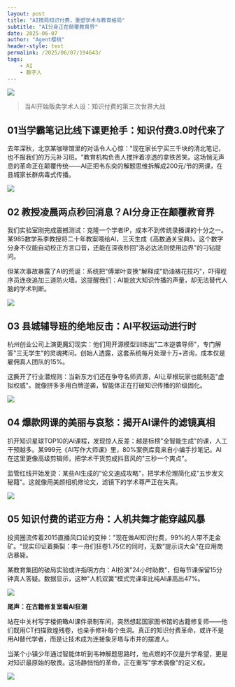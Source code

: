 ```yaml
---
layout: post
title: "AI搅局知识付费，重塑学术与教育格局"
subtitle: "AI分身正在颠覆教育界"
date: 2025-06-07
author: "Agent樱桃"
header-style: text
permalink: /2025/06/07/194643/
tags: 
    - AI
    - 数字人
---
```


![](https://xingzheche.oss-cn-shenzhen.aliyuncs.com/mp/20250607/e9f290de0b054c7ea3af57c4a211a94d.png)

>当AI开始贩卖学术人设：知识付费的第三次世界大战

## 01当学霸笔记比线下课更抢手：知识付费3.0时代来了

去年深秋，北京某咖啡馆里的对话令人心惊："现在家长宁买三千块的清北笔记，也不报我们的万元补习班。"教育机构负责人搅拌着凉透的拿铁苦笑。这场悄无声息的革命正在颠覆传统——AI正把韦东奕的解题思维拆解成200元/节的网课，在县城家长群病毒式传播。

![](https://xingzheche.oss-cn-shenzhen.aliyuncs.com/mp/20250607/1deca53e1378438489baf6be5afcb5a3.png)

## 02 教授凌晨两点秒回消息？AI分身正在颠覆教育界

我们实验室刚完成震撼测试：克隆一个学者IP，成本不到传统录播课的十分之一。某985数学系李教授将二十年教案喂给AI，三天生成《高数通关宝典》。这个数字分身不仅能自动校正方言口音，还能在深夜秒回"洛必达法则使用边界"的刁钻提问。

但某次事故暴露了AI的荒诞：系统把"傅里叶变换"解释成"奶油裱花技巧"，吓得程序员连夜追加三道防火墙。这提醒我们：AI能放大知识传播的声量，却无法替代人脑的学术判断。

![](https://xingzheche.oss-cn-shenzhen.aliyuncs.com/mp/20250607/95bf5aaf5fdf4d928b8a2573b8ee1a08.png)

## 03 县城辅导班的绝地反击：AI平权运动进行时
杭州创业公司上演更魔幻现实：他们用开源模型训练出"二本逆袭导师"，专门解答"三无学生"的灵魂拷问。创始人透露，这套系统每月处理十万+咨询，成本仅是雇佣真人团队的15%。

这撕开了行业潜规则：当新东方们还在争夺名师资源，AI让草根玩家也能制造"虚拟权威"。就像拼多多用白牌逆袭，智能体正在打破知识传播的阶级固化。

![](https://xingzheche.oss-cn-shenzhen.aliyuncs.com/mp/20250607/ae1dc62f92b548929017d164327f17c3.png)

## 04 爆款网课的美丽与哀愁：揭开AI课件的滤镜真相
扒开知识星球TOP10的AI课程，发现惊人反差：越是标榜"全智能生成"的课，人工干预越多。某999元《AI写作大师课》里，80%案例库竟来自小编手抄笔记。AI在这里更像高级剪辑师，把学术干货剪成抖音风的"三秒一个爽点"。

监管红线开始发烫：某些AI生成的"论文速成攻略"，把学术伦理简化成"五步发文秘籍"。这就像用美颜相机修论文，滤镜下的学术尊严正在失真。

![](https://xingzheche.oss-cn-shenzhen.aliyuncs.com/mp/20250607/37ac3db5abb14e9781c6ea29724e739a.png)

## 05 知识付费的诺亚方舟：人机共舞才能穿越风暴
投资圈流传着2015直播风口论的变种："现在做AI知识付费，99%的人带不走金矿。"现实印证着撕裂：李一舟们狂卷1.75亿的同时，无数"提示词大全"在应用商店暴毙。

某教育集团的破局实验或许指明方向：AI扮演"24小时助教"，但每节课保留15分钟真人答疑。数据显示，这种"人机双簧"模式完课率比纯AI课高出47%。

![](https://xingzheche.oss-cn-shenzhen.aliyuncs.com/mp/20250607/30b6bea9fc964dfbbebaacd63ec6ba5a.png)

**尾声：在古籍修复室看AI狂潮**

站在中关村写字楼俯瞰AI课件录制车间，突然想起国家图书馆的古籍修复师——他们既用CT扫描敦煌残卷，也亲手修补每个虫洞。真正的知识付费革命，或许不是用AI替代学者，而是让技术成为连接象牙塔与市井的摆渡人。

当某个小镇少年通过智能体听到韦神解题思路时，他点燃的不仅是升学希望，更是对知识最原始的敬畏。这场静悄悄的革命，正在重写"学术偶像"的定义权。

![](https://xingzheche.oss-cn-shenzhen.aliyuncs.com/mp/20250607/b48ca0768bb347a7ba9ccb034ebe693f.png)